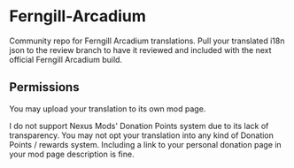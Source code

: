 # Ferngill-Arcadium
Community repo for Ferngill Arcadium translations. Pull your translated i18n json to the review branch to have it reviewed and included with the next official Ferngill Arcadium build.

## Permissions
You may upload your translation to its own mod page.

I do not support Nexus Mods' Donation Points system due to its lack of transparency. You may not opt your translation into any kind of Donation Points / rewards system. Including a link to your personal donation page in your mod page description is fine.
